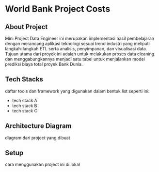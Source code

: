 # World Bank Project Costs

## About Project
Mini Project Data Engineer ini merupakan implementasi hasil pembelajaran dengan merancang aplikasi teknologi sesuai trend industri yang meliputi langkah-langkah ETL serta analisis, penyimpanan, dan visualisasi data. Tujuan utama dari proyek ini adalah untuk melakukan proses data cleaning dan menggabungkannya menjadi satu tabel untuk menjalankan model prediksi biaya total proyek Bank Dunia.

## Tech Stacks
daftar tools dan framework yang digunakan dalam bentuk list seperti ini:
- tech stack A
- tech stack B
- tech stack C

## Architecture Diagram
diagram dari project yang dibuat

## Setup 
cara menggunakan project ini di lokal
